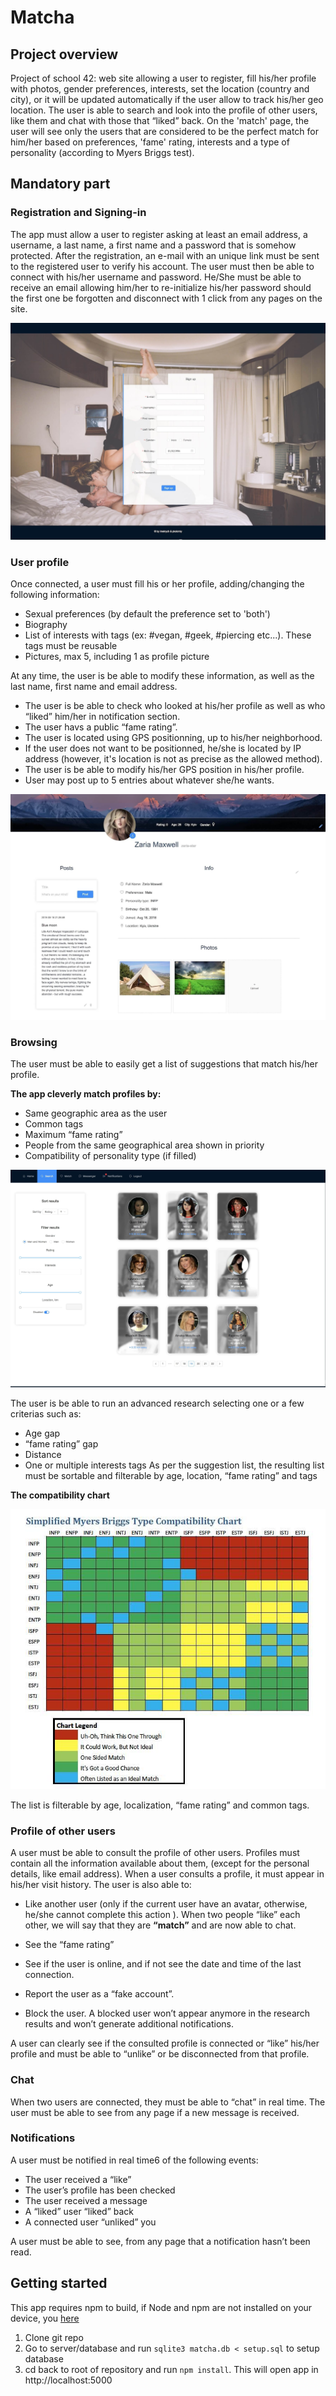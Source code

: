 # Matcha

## Project overview

Project of school 42: web site allowing a user to register, fill his/her profile with
photos, gender preferences, interests, set the location (country and city), or it will be
updated automatically if the user allow to track his/her geo location.
The user is able to search and look into the profile of other users, like them and chat with those that “liked” back.
On the 'match' page, the user will see only the users that are considered to be the perfect match
for him/her based on preferences, 'fame' rating, interests and a type of personality
(according to Myers Briggs test).

## Mandatory part
### Registration and Signing-in
The app must allow a user to register asking at least an email address, a username, a last
name, a first name and a password that is somehow protected. After the registration, an
e-mail with an unique link must be sent to the registered user to verify his account.
The user must then be able to connect with his/her username and password. He/She
must be able to receive an email allowing him/her to re-initialize his/her password should
the first one be forgotten and disconnect with 1 click from any pages on the site.

![signup](readme_pics/signup.jpg)


### User profile
Once connected, a user must fill his or her profile, adding/changing the following information:
* Sexual preferences (by default the preference set to 'both')
* Biography
* List of interests with tags (ex: #vegan, #geek, #piercing etc...). These tags must be reusable
* Pictures, max 5, including 1 as profile picture

At any time, the user is be able to modify these information, as well as the last
name, first name and email address.
* The user is be able to check who looked at his/her profile as well as who “liked”
him/her in notification section.
* The user havs a public “fame rating”.
* The user is located using GPS positionning, up to his/her neighborhood.
* If the user does not want to be positionned, he/she is located by IP address (however, it's location is 
not as precise as the allowed method).
* The user is be able to modify his/her GPS position in his/her profile.
* User may post up to 5 entries about whatever she/he wants.

![profile_more](readme_pics/profile.jpg)
   
### Browsing
The user must be able to easily get a list of suggestions that match his/her profile.

**The app cleverly match profiles by:**
* Same geographic area as the user
* Common tags
* Maximum “fame rating”
* People from the same geographical area shown in priority
* Compatibility of personality type (if filled)

![search](readme_pics/search.jpg)

The user is be able to run an advanced research selecting one or a few criterias such
as:
* Age gap
* “fame rating” gap
* Distance
* One or multiple interests tags
As per the suggestion list, the resulting list must be sortable and filterable by age,
location, “fame rating” and tags

**The compatibility chart**

![compatibility chart](readme_pics/myers.jpg)

The list is filterable by age, localization, “fame rating” and common tags.

### Profile of other users
A user must be able to consult the profile of other users. Profiles must contain all the
information available about them, (except for the personal details, like email address).
When a user consults a profile, it must appear in his/her visit history.
The user is also able to:
* Like another user (only if the current user have an avatar, otherwise, he/she cannot complete this action
). When two people “like” each other, we will say that they are **“match”** and are now able to chat. 

* See the “fame rating”
* See if the user is online, and if not see the date and time of the last connection.
* Report the user as a “fake account”.
* Block the user. A blocked user won’t appear anymore in the research results and
won’t generate additional notifications.

A user can clearly see if the consulted profile is connected or “like” his/her profile and
must be able to “unlike” or be disconnected from that profile.

### Chat
When two users are connected, they must be able to “chat” in real time. The user must be able to see from any page if
a new message is received.

### Notifications
A user must be notified in real time6 of the following events:

* The user received a “like”
* The user’s profile has been checked
* The user received a message
* A “liked” user “liked” back
* A connected user “unliked” you

A user must be able to see, from any page that a notification hasn’t been read.
    
## Getting started

This app requires npm to build, if Node and npm are not installed on your device, you  [here](https://docs.npmjs.com/getting-started/installing-node)
1. Clone git repo
2. Go to server/database and run `sqlite3 matcha.db < setup.sql` to setup database
3. cd back to root of repository and run `npm install`. This will open app in http://localhost:5000
